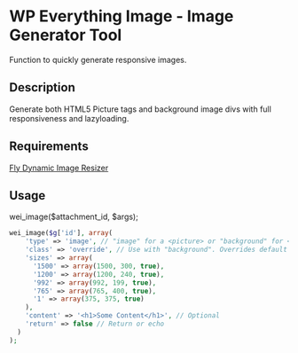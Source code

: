 # WP Everything Image - Image Generator Tool
Function to quickly generate responsive images.

## Description
Generate both HTML5 Picture tags and background image divs with full responsiveness and lazyloading.

## Requirements
[Fly Dynamic Image Resizer](https://wordpress.org/plugins/fly-dynamic-image-resizer/)

## Usage 
wei_image($attachment_id, $args);

```php
wei_image($g['id'], array(
    'type' => 'image', // "image" for a <picture> or "background" for <div> with background image
    'class' => 'override', // Use with "background". Overrides default div name. Requires you create the div
    'sizes' => array(
      '1500' => array(1500, 300, true),
      '1200' => array(1200, 240, true),
      '992' => array(992, 199, true),
      '765' => array(765, 400, true),
      '1' => array(375, 375, true)
    ),
    'content' => '<h1>Some Content</h1>', // Optional
    'return' => false // Return or echo
  )
);
```